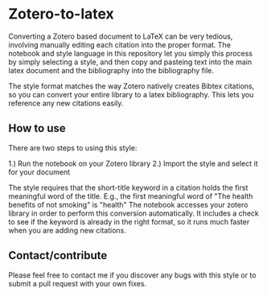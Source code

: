 # Zotero-to-latex

Converting a Zotero based document to LaTeX can be very tedious, involving manually editing each citation into the proper format.
The notebook and style language in this repository let you simply this process by simply selecting a style, and then copy and pasteing
text into the main latex document and the bibliography into the bibliography file.  

The style format matches the way Zotero natively creates Bibtex citations, so you can convert your entire library to a latex bibliography.
This lets you reference any new citations easily.

## How to use

There are two steps to using this style:

1.) Run the notebook on your Zotero library
2.) Import the style and select it for your document

The style requires that the short-title keyword in a citation holds the first meaningful word of the title.  E.g., the first meaningful
word of "The health benefits of not smoking" is "health"  The notebook accesses your zotero library in order to perform this conversion automatically.  It includes a check to see if the keyword 
is already in the right format, so it runs much faster when you are adding new citations.

## Contact/contribute

Please feel free to contact me if you discover any bugs with this style or to submit a pull request with your own fixes.
